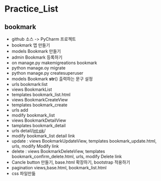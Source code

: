 # Practice_List
## bookmark
- github 소스 -> PyCharm 프로젝트
- bookmark 앱 만들기
- models Bookmark 만들기
- admin Bookmark 등록하기
- on manage.py makemigreations bookmark
- python manage.oy migrate
- python manage.py createsuperuser
- models Bookmark __str__() 출력하는 문구 설정
- urls bookmark:list
- views BookmarkList
- templates bookmark_list.html
- views BookmarkCreateView
- templates bookmark_create
- urls add
- modify bookmark_list
- views BookmarkDetailView
- tamplates bookmark_detail
- urls detail/<int:pk>/
- modify bookmark_list detail link
- update : views BookmarkUpdateView, templates bookmark_update.html, urls, modify Modify link
- delete : views BookmarkDeleteView, templates bookmark_confirm_delete.html, urls, modify Delete link
- Cancle button 만들기, base.html 확장하기, bootstrap 적용하기
- pagination views,base.html, bookmark_list.html
- css 파일만듦
